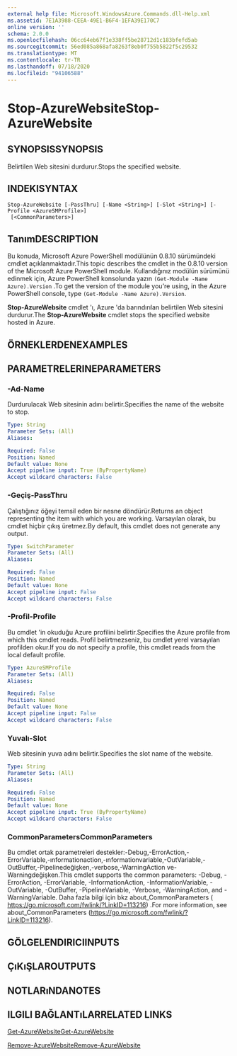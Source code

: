 ```yaml
---
external help file: Microsoft.WindowsAzure.Commands.dll-Help.xml
ms.assetid: 7E1A3988-CEEA-49E1-B6F4-1EFA39E170C7
online version: ''
schema: 2.0.0
ms.openlocfilehash: 06cc64eb67f1e338ff5be28712d1c183bfefd5ab
ms.sourcegitcommit: 56ed085a868afa8263f8eb0f755b5822f5c29532
ms.translationtype: MT
ms.contentlocale: tr-TR
ms.lasthandoff: 07/18/2020
ms.locfileid: "94106588"
---
```

# <span data-ttu-id="d4faf-101">Stop-AzureWebsite</span><span class="sxs-lookup"><span data-stu-id="d4faf-101">Stop-AzureWebsite</span></span>

## <span data-ttu-id="d4faf-102">SYNOPSIS</span><span class="sxs-lookup"><span data-stu-id="d4faf-102">SYNOPSIS</span></span>
<span data-ttu-id="d4faf-103">Belirtilen Web sitesini durdurur.</span><span class="sxs-lookup"><span data-stu-id="d4faf-103">Stops the specified website.</span></span>

## <span data-ttu-id="d4faf-104">INDEKI</span><span class="sxs-lookup"><span data-stu-id="d4faf-104">SYNTAX</span></span>

```
Stop-AzureWebsite [-PassThru] [-Name <String>] [-Slot <String>] [-Profile <AzureSMProfile>]
 [<CommonParameters>]
```

## <span data-ttu-id="d4faf-105">Tanım</span><span class="sxs-lookup"><span data-stu-id="d4faf-105">DESCRIPTION</span></span>
<span data-ttu-id="d4faf-106">Bu konuda, Microsoft Azure PowerShell modülünün 0.8.10 sürümündeki cmdlet açıklanmaktadır.</span><span class="sxs-lookup"><span data-stu-id="d4faf-106">This topic describes the cmdlet in the 0.8.10 version of the Microsoft Azure PowerShell module.</span></span>
<span data-ttu-id="d4faf-107">Kullandığınız modülün sürümünü edinmek için, Azure PowerShell konsolunda yazın `(Get-Module -Name Azure).Version` .</span><span class="sxs-lookup"><span data-stu-id="d4faf-107">To get the version of the module you're using, in the Azure PowerShell console, type `(Get-Module -Name Azure).Version`.</span></span>

<span data-ttu-id="d4faf-108">**Stop-AzureWebsite** cmdlet 'ı, Azure 'da barındırılan belirtilen Web sitesini durdurur.</span><span class="sxs-lookup"><span data-stu-id="d4faf-108">The **Stop-AzureWebsite** cmdlet stops the specified website hosted in Azure.</span></span>

## <span data-ttu-id="d4faf-109">ÖRNEKLERDEN</span><span class="sxs-lookup"><span data-stu-id="d4faf-109">EXAMPLES</span></span>

## <span data-ttu-id="d4faf-110">PARAMETRELERINE</span><span class="sxs-lookup"><span data-stu-id="d4faf-110">PARAMETERS</span></span>

### <span data-ttu-id="d4faf-111">-Ad</span><span class="sxs-lookup"><span data-stu-id="d4faf-111">-Name</span></span>
<span data-ttu-id="d4faf-112">Durdurulacak Web sitesinin adını belirtir.</span><span class="sxs-lookup"><span data-stu-id="d4faf-112">Specifies the name of the website to stop.</span></span>

```yaml
Type: String
Parameter Sets: (All)
Aliases: 

Required: False
Position: Named
Default value: None
Accept pipeline input: True (ByPropertyName)
Accept wildcard characters: False
```

### <span data-ttu-id="d4faf-113">-Geçiş</span><span class="sxs-lookup"><span data-stu-id="d4faf-113">-PassThru</span></span>
<span data-ttu-id="d4faf-114">Çalıştığınız öğeyi temsil eden bir nesne döndürür.</span><span class="sxs-lookup"><span data-stu-id="d4faf-114">Returns an object representing the item with which you are working.</span></span>
<span data-ttu-id="d4faf-115">Varsayılan olarak, bu cmdlet hiçbir çıkış üretmez.</span><span class="sxs-lookup"><span data-stu-id="d4faf-115">By default, this cmdlet does not generate any output.</span></span>

```yaml
Type: SwitchParameter
Parameter Sets: (All)
Aliases: 

Required: False
Position: Named
Default value: None
Accept pipeline input: False
Accept wildcard characters: False
```

### <span data-ttu-id="d4faf-116">-Profil</span><span class="sxs-lookup"><span data-stu-id="d4faf-116">-Profile</span></span>
<span data-ttu-id="d4faf-117">Bu cmdlet 'in okuduğu Azure profilini belirtir.</span><span class="sxs-lookup"><span data-stu-id="d4faf-117">Specifies the Azure profile from which this cmdlet reads.</span></span>
<span data-ttu-id="d4faf-118">Profil belirtmezseniz, bu cmdlet yerel varsayılan profilden okur.</span><span class="sxs-lookup"><span data-stu-id="d4faf-118">If you do not specify a profile, this cmdlet reads from the local default profile.</span></span>

```yaml
Type: AzureSMProfile
Parameter Sets: (All)
Aliases: 

Required: False
Position: Named
Default value: None
Accept pipeline input: False
Accept wildcard characters: False
```

### <span data-ttu-id="d4faf-119">Yuvalı</span><span class="sxs-lookup"><span data-stu-id="d4faf-119">-Slot</span></span>
<span data-ttu-id="d4faf-120">Web sitesinin yuva adını belirtir.</span><span class="sxs-lookup"><span data-stu-id="d4faf-120">Specifies the slot name of the website.</span></span>

```yaml
Type: String
Parameter Sets: (All)
Aliases: 

Required: False
Position: Named
Default value: None
Accept pipeline input: True (ByPropertyName)
Accept wildcard characters: False
```

### <span data-ttu-id="d4faf-121">CommonParameters</span><span class="sxs-lookup"><span data-stu-id="d4faf-121">CommonParameters</span></span>
<span data-ttu-id="d4faf-122">Bu cmdlet ortak parametreleri destekler:-Debug,-ErrorAction,-ErrorVariable,-ınformationaction,-ınformationvariable,-OutVariable,-OutBuffer,-Pipelinedeğişken,-verbose,-WarningAction ve-Warningdeğişken.</span><span class="sxs-lookup"><span data-stu-id="d4faf-122">This cmdlet supports the common parameters: -Debug, -ErrorAction, -ErrorVariable, -InformationAction, -InformationVariable, -OutVariable, -OutBuffer, -PipelineVariable, -Verbose, -WarningAction, and -WarningVariable.</span></span> <span data-ttu-id="d4faf-123">Daha fazla bilgi için bkz about_CommonParameters ( https://go.microsoft.com/fwlink/?LinkID=113216) .</span><span class="sxs-lookup"><span data-stu-id="d4faf-123">For more information, see about_CommonParameters (https://go.microsoft.com/fwlink/?LinkID=113216).</span></span>

## <span data-ttu-id="d4faf-124">GÖLGELENDIRICI</span><span class="sxs-lookup"><span data-stu-id="d4faf-124">INPUTS</span></span>

## <span data-ttu-id="d4faf-125">ÇıKıŞLAR</span><span class="sxs-lookup"><span data-stu-id="d4faf-125">OUTPUTS</span></span>

## <span data-ttu-id="d4faf-126">NOTLARıNDA</span><span class="sxs-lookup"><span data-stu-id="d4faf-126">NOTES</span></span>

## <span data-ttu-id="d4faf-127">ILGILI BAĞLANTıLAR</span><span class="sxs-lookup"><span data-stu-id="d4faf-127">RELATED LINKS</span></span>

[<span data-ttu-id="d4faf-128">Get-AzureWebsite</span><span class="sxs-lookup"><span data-stu-id="d4faf-128">Get-AzureWebsite</span></span>](./Get-AzureWebsite.md)

[<span data-ttu-id="d4faf-129">Remove-AzureWebsite</span><span class="sxs-lookup"><span data-stu-id="d4faf-129">Remove-AzureWebsite</span></span>](./Remove-AzureWebsite.md)


